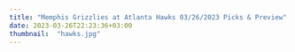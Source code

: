 ```yaml
---
title: "Memphis Grizzlies at Atlanta Hawks 03/26/2023 Picks & Preview"
date: 2023-03-26T22:23:36+03:00
thumbnail:  "hawks.jpg"
---
```


